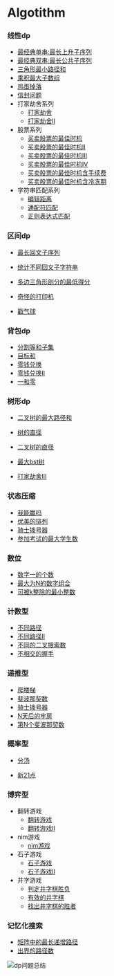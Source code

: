 # Algotithm
### 线性dp

- [最经典单串:最长上升子序列](https://link.zhihu.com/?target=https%3A//leetcode-cn.com/problems/longest-increasing-subsequence/)
- [最经典双串:最长公共子序列](https://link.zhihu.com/?target=https%3A//leetcode-cn.com/problems/longest-common-subsequence/)
- [三角形最小路径和](https://link.zhihu.com/?target=https%3A//leetcode-cn.com/problems/triangle/)
- [乘积最大子数组](https://link.zhihu.com/?target=https%3A//leetcode-cn.com/problems/maximum-product-subarray/)
- [鸡蛋掉落](https://link.zhihu.com/?target=https%3A//leetcode-cn.com/problems/super-egg-drop/)
- [信封问题](https://link.zhihu.com/?target=https%3A//leetcode-cn.com/problems/russian-doll-envelopes/)
- 打家劫舍系列
    - [打家劫舍](https://link.zhihu.com/?target=https%3A//leetcode-cn.com/problems/house-robber/)
    - [打家劫舍II](https://link.zhihu.com/?target=https%3A//leetcode-cn.com/problems/house-robber-ii/)
- 股票系列
    - [买卖股票的最佳时机](https://link.zhihu.com/?target=https%3A//leetcode-cn.com/problems/best-time-to-buy-and-sell-stock/)
    - [买卖股票的最佳时机II](https://link.zhihu.com/?target=https%3A//leetcode-cn.com/problems/best-time-to-buy-and-sell-stock-ii/)
    - [买卖股票的最佳时机III](https://link.zhihu.com/?target=https%3A//leetcode-cn.com/problems/best-time-to-buy-and-sell-stock-iii/)
    - [买卖股票的最佳时机IV](https://link.zhihu.com/?target=https%3A//leetcode-cn.com/problems/best-time-to-buy-and-sell-stock-iv/)
    - [买卖股票的最佳时机含手续费](https://link.zhihu.com/?target=https%3A//leetcode-cn.com/problems/best-time-to-buy-and-sell-stock-with-transaction-fee/)
    - [买卖股票的最佳时机含冷冻期](https://link.zhihu.com/?target=https%3A//leetcode-cn.com/problems/best-time-to-buy-and-sell-stock-with-transaction-fee/)
- 字符串匹配系列
    - [编辑距离](https://link.zhihu.com/?target=https%3A//leetcode-cn.com/problems/edit-distance/)
    - [通配符匹配](https://link.zhihu.com/?target=https%3A//leetcode-cn.com/problems/wildcard-matching/)
    - [正则表达式匹配](https://link.zhihu.com/?target=https%3A//leetcode-cn.com/problems/regular-expression-matching/)

### 区间dp

- [最长回文子序列](https://link.zhihu.com/?target=https%3A//leetcode-cn.com/problems/longest-palindromic-subsequence/)
    
- [统计不同回文子字符串](https://link.zhihu.com/?target=https%3A//leetcode-cn.com/problems/count-different-palindromic-subsequences/)
    
- [多边三角形剖分的最低得分](https://link.zhihu.com/?target=https%3A//leetcode-cn.com/problems/minimum-score-triangulation-of-polygon/)
    
- [奇怪的打印机](https://link.zhihu.com/?target=https%3A//leetcode-cn.com/problems/strange-printer/)
    
- [戳气球](https://link.zhihu.com/?target=https%3A//leetcode-cn.com/problems/burst-balloons/)
    

### 背包dp

- [分割等和子集](https://link.zhihu.com/?target=https%3A//leetcode-cn.com/problems/partition-equal-subset-sum/)
- [目标和](https://link.zhihu.com/?target=https%3A//leetcode-cn.com/problems/target-sum/)
- [零钱兑换](https://link.zhihu.com/?target=https%3A//leetcode-cn.com/problems/coin-change/)
- [零钱兑换II](https://link.zhihu.com/?target=https%3A//leetcode-cn.com/problems/coin-change-2/)
- [一和零](https://link.zhihu.com/?target=https%3A//leetcode-cn.com/problems/ones-and-zeroes/)

### 树形dp

- [二叉树的最大路径和](https://link.zhihu.com/?target=https%3A//leetcode-cn.com/problems/binary-tree-maximum-path-sum/)
    
- [树的直径](https://link.zhihu.com/?target=https%3A//leetcode-cn.com/problems/tree-diameter/)
    
- [二叉树的直径](https://link.zhihu.com/?target=https%3A//leetcode-cn.com/problems/diameter-of-binary-tree/)
    
- [最大bst树](https://link.zhihu.com/?target=https%3A//leetcode-cn.com/problems/largest-bst-subtree/)
    
- [打家劫舍III](https://link.zhihu.com/?target=https%3A//leetcode-cn.com/problems/house-robber-iii/)
    

### 状态压缩

- [我能赢吗](https://link.zhihu.com/?target=https%3A//leetcode-cn.com/problems/can-i-win/)
- [优美的排列](https://link.zhihu.com/?target=https%3A//leetcode-cn.com/problems/beautiful-arrangement/)
- [骑士拨号器](https://link.zhihu.com/?target=https%3A//leetcode-cn.com/problems/knight-dialer/)
- [参加考试的最大学生数](https://link.zhihu.com/?target=https%3A//leetcode-cn.com/problems/maximum-students-taking-exam/)

### 数位

- [数字一的个数](https://link.zhihu.com/?target=https%3A//leetcode-cn.com/problems/number-of-digit-one/)
- [最大为N的数字组合](https://link.zhihu.com/?target=https%3A//leetcode-cn.com/problems/numbers-at-most-n-given-digit-set/)
- [可被k整除的最小整数](https://link.zhihu.com/?target=https%3A//leetcode-cn.com/problems/smallest-integer-divisible-by-k/)

### 计数型

- [不同路径](https://link.zhihu.com/?target=https%3A//leetcode-cn.com/problems/unique-paths/)
- [不同路径II](https://link.zhihu.com/?target=https%3A//leetcode-cn.com/problems/unique-paths-ii/)
- [不同的二叉搜索数](https://link.zhihu.com/?target=https%3A//leetcode-cn.com/problems/unique-binary-search-trees/)
- [不相交的握手](https://link.zhihu.com/?target=https%3A//leetcode-cn.com/problems/handshakes-that-dont-cross/)

### 递推型

- [爬楼梯](https://link.zhihu.com/?target=https%3A//leetcode-cn.com/problems/climbing-stairs/)
- [斐波那契数](https://link.zhihu.com/?target=https%3A//leetcode-cn.com/problems/fibonacci-number/)
- [骑士拨号器](https://link.zhihu.com/?target=https%3A//leetcode-cn.com/problems/knight-dialer/)
- [N天后的牢房](https://link.zhihu.com/?target=https%3A//leetcode-cn.com/problems/prison-cells-after-n-days/)
- [第N个斐波那契数](https://link.zhihu.com/?target=https%3A//leetcode-cn.com/problems/n-th-tribonacci-number/)

### 概率型

- [分汤](https://link.zhihu.com/?target=https%3A//leetcode-cn.com/problems/soup-servings/)
    
- [新21点](https://link.zhihu.com/?target=https%3A//leetcode-cn.com/problems/new-21-game/)
    

### 博弈型

- 翻转游戏
    - [翻转游戏](https://link.zhihu.com/?target=https%3A//leetcode-cn.com/problems/flip-game/)
    - [翻转游戏II](https://link.zhihu.com/?target=https%3A//leetcode-cn.com/problems/flip-game-ii/)
- nim游戏
    - [nim游戏](https://link.zhihu.com/?target=https%3A//leetcode-cn.com/problems/nim-game/)
- 石子游戏
    - [石子游戏](https://link.zhihu.com/?target=https%3A//leetcode-cn.com/problems/stone-game/)
    - [石子游戏II](https://link.zhihu.com/?target=https%3A//leetcode-cn.com/problems/stone-game-ii/)
- 井字游戏
    - [判定井字棋胜负](https://link.zhihu.com/?target=https%3A//leetcode-cn.com/problems/design-tic-tac-toe/)
    - [有效的井字棋](https://link.zhihu.com/?target=https%3A//leetcode-cn.com/problems/valid-tic-tac-toe-state/)
    - [找出井字棋的胜者](https://link.zhihu.com/?target=https%3A//leetcode-cn.com/problems/find-winner-on-a-tic-tac-toe-game/)

### 记忆化搜索

- [矩阵中的最长递增路径](https://link.zhihu.com/?target=https%3A//leetcode-cn.com/problems/longest-increasing-path-in-a-matrix/)
- [出界的路径数](https://link.zhihu.com/?target=https%3A//leetcode-cn.com/problems/out-of-boundary-paths/)

![dp问题总结](https://pic.leetcode-cn.com/1f95da43d1bdeebdd1213bb804034ddc5f906dc61451cd63f2b5ab5d0eb33b33-%E3%80%8C%E5%8A%A8%E6%80%81%E8%A7%84%E5%88%92%E3%80%8D%E9%97%AE%E9%A2%98%E6%80%9D%E8%80%83%E6%96%B9%E5%90%91.png)
